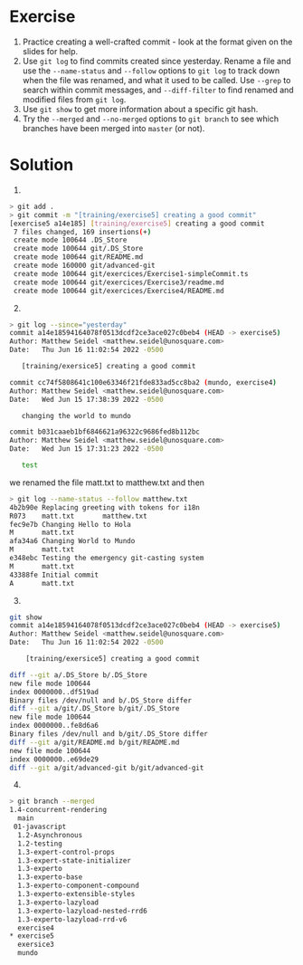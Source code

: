 # Exercise
1. Practice creating a well-crafted commit - look at the format given on the slides for help.
2. Use `git log` to find commits created since yesterday. Rename a file and use the `--name-status` and `--follow` options to `git log` to track down when the file was renamed, and what it used to be called. Use `--grep` to search within commit messages, and `--diff-filter` to find renamed and modified files from `git log`.
3. Use `git show` to get more information about a specific git hash.
4. Try the `--merged` and `--no-merged` options to `git branch` to see which branches have been merged into `master` (or not).

# Solution

1. 
``` bash
> git add .
> git commit -m "[training/exercise5] creating a good commit"
[exercise5 a14e185] [training/exercise5] creating a good commit
 7 files changed, 169 insertions(+)
 create mode 100644 .DS_Store
 create mode 100644 git/.DS_Store
 create mode 100644 git/README.md
 create mode 160000 git/advanced-git
 create mode 100644 git/exercices/Exercise1-simpleCommit.ts
 create mode 100644 git/exercices/Exercise3/readme.md
 create mode 100644 git/exercices/Exercise4/README.md
 ```
 2.
 ``` bash
 > git log --since="yesterday"
 commit a14e18594164078f0513dcdf2ce3ace027c0beb4 (HEAD -> exercise5)
Author: Matthew Seidel <matthew.seidel@unosquare.com>
Date:   Thu Jun 16 11:02:54 2022 -0500

    [training/exersice5] creating a good commit

commit cc74f5808641c100e63346f21fde833ad5cc8ba2 (mundo, exercise4)
Author: Matthew Seidel <matthew.seidel@unosquare.com>
Date:   Wed Jun 15 17:38:39 2022 -0500

    changing the world to mundo

commit b031caaeb1bf6846621a96322c9686fed8b112bc
Author: Matthew Seidel <matthew.seidel@unosquare.com>
Date:   Wed Jun 15 17:31:23 2022 -0500

    test
```
we renamed the file matt.txt to matthew.txt and then
``` bash
> git log --name-status --follow matthew.txt
4b2b90e Replacing greeting with tokens for i18n
R073    matt.txt       matthew.txt
fec9e7b Changing Hello to Hola
M       matt.txt
afa34a6 Changing World to Mundo
M       matt.txt
e348ebc Testing the emergency git-casting system
M       matt.txt
43388fe Initial commit
A       matt.txt
```
3.
``` bash
git show
commit a14e18594164078f0513dcdf2ce3ace027c0beb4 (HEAD -> exercise5)
Author: Matthew Seidel <matthew.seidel@unosquare.com>
Date:   Thu Jun 16 11:02:54 2022 -0500

    [training/exersice5] creating a good commit

diff --git a/.DS_Store b/.DS_Store
new file mode 100644
index 0000000..df519ad
Binary files /dev/null and b/.DS_Store differ
diff --git a/git/.DS_Store b/git/.DS_Store
new file mode 100644
index 0000000..fe8d6a6
Binary files /dev/null and b/git/.DS_Store differ
diff --git a/git/README.md b/git/README.md
new file mode 100644
index 0000000..e69de29
diff --git a/git/advanced-git b/git/advanced-git
```

4. 
``` bash
> git branch --merged
1.4-concurrent-rendering
  main
 01-javascript
  1.2-Asynchronous
  1.2-testing
  1.3-expert-control-props
  1.3-expert-state-initializer
  1.3-experto
  1.3-experto-base
  1.3-experto-component-compound
  1.3-experto-extensible-styles
  1.3-experto-lazyload
  1.3-experto-lazyload-nested-rrd6
  1.3-experto-lazyload-rrd-v6
  exercise4
* exercise5
  exersice3
  mundo
```
